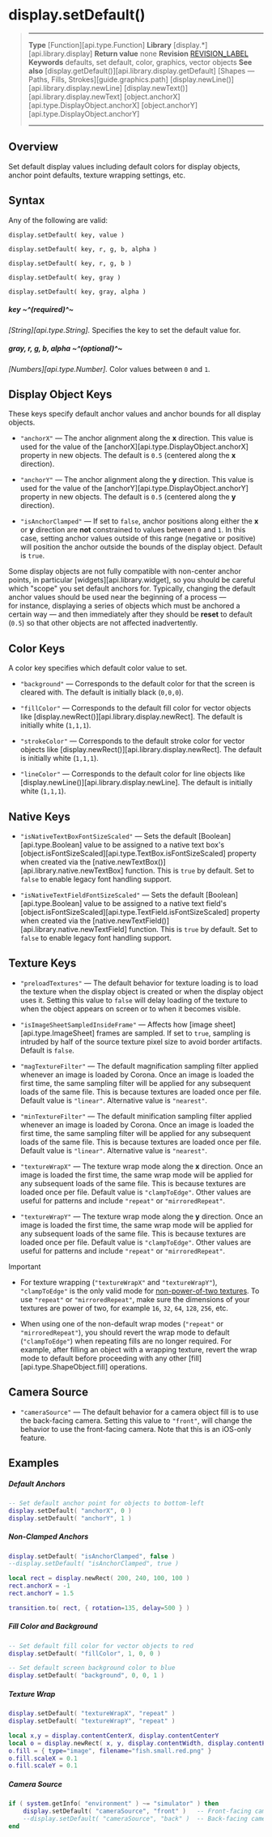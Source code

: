 
# display.setDefault()

> --------------------- ------------------------------------------------------------------------------------------
> __Type__              [Function][api.type.Function]
> __Library__           [display.*][api.library.display]
> __Return value__      none
> __Revision__          [REVISION_LABEL](REVISION_URL)
> __Keywords__          defaults, set default, color, graphics, vector objects
> __See also__          [display.getDefault()][api.library.display.getDefault]
>						[Shapes &mdash; Paths, Fills, Strokes][guide.graphics.path]
>						[display.newLine()][api.library.display.newLine]
>						[display.newText()][api.library.display.newText]
>						[object.anchorX][api.type.DisplayObject.anchorX]
>						[object.anchorY][api.type.DisplayObject.anchorY]
> --------------------- ------------------------------------------------------------------------------------------


## Overview

Set default display values including default colors for display objects, anchor point defaults, texture wrapping settings, etc.

## Syntax

Any of the following are valid:

	display.setDefault( key, value )

	display.setDefault( key, r, g, b, alpha )

	display.setDefault( key, r, g, b )

	display.setDefault( key, gray )

	display.setDefault( key, gray, alpha )

##### key ~^(required)^~
_[String][api.type.String]._ Specifies the key to set the default value for.

##### gray, r, g, b, alpha ~^(optional)^~
_[Numbers][api.type.Number]._ Color values between `0` and `1`.


## Display Object Keys

These keys specify default anchor values and anchor bounds for all display objects.

* `"anchorX"` — The anchor alignment along the __x__ direction. This value is used for the value of the [anchorX][api.type.DisplayObject.anchorX] property in new objects. The default is `0.5` (centered along the __x__ direction).

* `"anchorY"` — The anchor alignment along the __y__ direction. This value is used for the value of the [anchorY][api.type.DisplayObject.anchorY] property in new objects. The default is `0.5` (centered along the __y__ direction).

* `"isAnchorClamped"` — If set to `false`, anchor positions along either the __x__ or __y__ direction are __not__ constrained to values between `0` and `1`. In this case, setting anchor values outside of this range (negative or positive) will position the anchor outside the bounds of the display object. Default is `true`.

<div class="docs-tip-outer docs-tip-color-alert">
<div class="docs-tip-inner-left">
<div class="fa fa-exclamation-circle" style="font-size: 35px;"></div>
</div>
<div class="docs-tip-inner-right">

Some display objects are not fully compatible with <nobr>non-center</nobr> anchor points, in particular [widgets][api.library.widget], so you should be careful which "scope" you set default anchors for. Typically, changing the default anchor values should be used near the beginning of a process&nbsp;&mdash; for&nbsp;instance, displaying a series of objects which must be anchored a certain way&nbsp;&mdash; and then immediately after they should be __reset__ to default (`0.5`) so that other objects are not affected inadvertently.

</div>
</div>


## Color Keys

A color key specifies which default color value to set.

* `"background"` — Corresponds to the default color for that the screen is cleared with. The default is initially black (`0,0,0`).

* `"fillColor"` — Corresponds to the default fill color for vector objects like [display.newRect()][api.library.display.newRect]. The default is initially white (`1,1,1`).

* `"strokeColor"` — Corresponds to the default stroke color for vector objects like [display.newRect()][api.library.display.newRect]. The default is initially white (`1,1,1`).

* `"lineColor"` — Corresponds to the default color for line objects like [display.newLine()][api.library.display.newLine]. The default is initially white (`1,1,1`).


## Native Keys

* `"isNativeTextBoxFontSizeScaled"` — Sets the default [Boolean][api.type.Boolean] value to be assigned to a native text box's [object.isFontSizeScaled][api.type.TextBox.isFontSizeScaled] property when created via the [native.newTextBox()][api.library.native.newTextBox] function. This is `true` by default. Set to `false` to enable legacy font handling support.

* `"isNativeTextFieldFontSizeScaled"` — Sets the default [Boolean][api.type.Boolean] value to be assigned to a native text field's [object.isFontSizeScaled][api.type.TextField.isFontSizeScaled] property when created via the [native.newTextField()][api.library.native.newTextField] function. This is `true` by default. Set to `false` to enable legacy font handling support.


## Texture Keys

* `"preloadTextures"` — The default behavior for texture loading is to load the texture when the display object is created or when the display object uses it. Setting this value to `false` will delay loading of the texture to when the object appears on screen or to when it becomes visible.

* `"isImageSheetSampledInsideFrame"` — Affects how [image sheet][api.type.ImageSheet] frames are sampled. If set to `true`, sampling is intruded by half of the source texture pixel size to avoid border artifacts. Default is `false`.

* `"magTextureFilter"` — The default magnification sampling filter applied whenever an image is loaded by Corona. Once an image is loaded the first time, the same sampling filter will be applied for any subsequent loads of the same file. This is because textures are loaded once per file. Default value is `"linear"`. Alternative value is `"nearest"`.

* `"minTextureFilter"` — The default minification sampling filter applied whenever an image is loaded by Corona. Once an image is loaded the first time, the same sampling filter will be applied for any subsequent loads of the same file. This is because textures are loaded once per file. Default value is `"linear"`. Alternative value is `"nearest"`.

* `"textureWrapX"` — The texture wrap mode along the __x__ direction. Once an image is loaded the first time, the same wrap mode will be applied for any subsequent loads of the same file. This is because textures are loaded once per file. Default value is `"clampToEdge"`. Other values are useful for patterns and include `"repeat"` or `"mirroredRepeat"`.

* `"textureWrapY"` — The texture wrap mode along the __y__ direction. Once an image is loaded the first time, the same wrap mode will be applied for any subsequent loads of the same file. This is because textures are loaded once per file. Default value is `"clampToEdge"`. Other values are useful for patterns and include `"repeat"` or `"mirroredRepeat"`.

<div class="guide-notebox-imp">
<div class="notebox-title-imp">Important</div>

* For texture wrapping (`"textureWrapX"` and `"textureWrapY"`), `"clampToEdge"` is the only valid mode for [non-power-of-two textures](http://www.opengl.org/wiki/NPOT_Texture). To use `"repeat"` or `"mirroredRepeat"`, make sure the dimensions of your textures are power of two, for example `16`, `32`, `64`, `128`, `256`, etc.

* When using one of the non-default wrap modes (`"repeat"` or `"mirroredRepeat"`), you should revert the wrap mode to default (`"clampToEdge"`) when repeating fills are no longer required. For example, after filling an object with a wrapping texture, revert the wrap mode to default before proceeding with any other [fill][api.type.ShapeObject.fill] operations.

</div>

## Camera Source

* `"cameraSource"` — The default behavior for a camera object fill is to use the back-facing camera. Setting this value to `"front"`, will change the behavior to use the <nobr>front-facing</nobr> camera. Note that this is an <nobr>iOS-only</nobr> feature.


## Examples

##### Default Anchors

``````lua
-- Set default anchor point for objects to bottom-left
display.setDefault( "anchorX", 0 )
display.setDefault( "anchorY", 1 )
``````

##### Non-Clamped Anchors

``````lua
display.setDefault( "isAnchorClamped", false )
--display.setDefault( "isAnchorClamped", true )

local rect = display.newRect( 200, 240, 100, 100 )
rect.anchorX = -1
rect.anchorY = 1.5

transition.to( rect, { rotation=135, delay=500 } )
``````

##### Fill Color and Background

``````lua
-- Set default fill color for vector objects to red
display.setDefault( "fillColor", 1, 0, 0 )

-- Set default screen background color to blue
display.setDefault( "background", 0, 0, 1 )
``````


##### Texture Wrap

``````lua
display.setDefault( "textureWrapX", "repeat" )
display.setDefault( "textureWrapY", "repeat" )

local x,y = display.contentCenterX, display.contentCenterY
local o = display.newRect( x, y, display.contentWidth, display.contentHeight )
o.fill = { type="image", filename="fish.small.red.png" }
o.fill.scaleX = 0.1
o.fill.scaleY = 0.1
``````

##### Camera Source

``````lua
if ( system.getInfo( "environment" ) ~= "simulator" ) then
	display.setDefault( "cameraSource", "front" )   -- Front-facing camera
	--display.setDefault( "cameraSource", "back" )  -- Back-facing camera
end
``````

